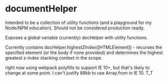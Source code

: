 # documentHelper
Intended to be a collection of utility functions (and a playground for my Node/NPM education). Should not be considered production ready.

Exposes a global variable (currently) docHelper with utility functions. 

Currently contains
docHelper.highestZIndex([HTMLElement]) - recurses the specified element (or the body if none provided) and determines the highest greatest z-index stacking context in the scope.

right now using webpack polyfills to support IE 10+, but that's likely to change at some point. I can't justify 88kb to use Array.from in IE 10. T_T